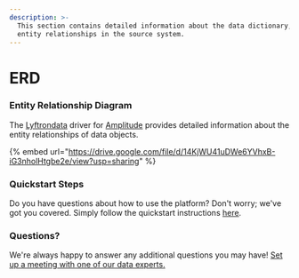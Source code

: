 ```yaml
---
description: >-
  This section contains detailed information about the data dictionary, and
  entity relationships in the source system.
---
```


# ERD

### Entity Relationship Diagram

The [Lyftrondata](https://www.lyftrondata.com/) driver for [Amplitude](https://www.lyftrondata.com/integration/marketing-analytics/amplitude//) provides detailed information about the entity relationships of data objects.

{% embed url="https://drive.google.com/file/d/14KjWU41uDWe6YVhxB-iG3nholHtgbe2e/view?usp=sharing" %}

### Quickstart Steps

Do you have questions about how to use the platform? Don't worry; we've got you covered. Simply follow the quickstart instructions [here](../README.md).

### Questions? <a href="#questions" id="questions"></a>

We're always happy to answer any additional questions you may have! [Set up a meeting with one of our data experts.](https://www.lyftrondata.com/book-a-meeting/)

